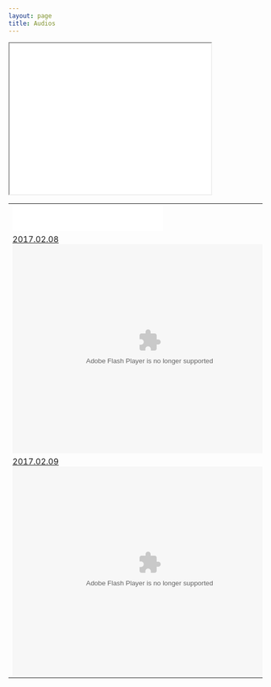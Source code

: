 ```yaml
---
layout: page
title: Audios
---
```


<table>
<tr>
<td>
<iframe frameborder="no" border="0" marginwidth="0" marginheight="0" width=298 height=52 src="//music.163.com/outchain/player?type=2&id=2177197&auto=0&height=32"></iframe>
</td>
</tr>
<tr>
<iFrame src="//static.hdslb.com/miniloader.swf?aid=8511323&page=1" width="400" height="300" align=middle border=1></iFrame>
</tr>
<tr>
<td>
<a href="">2017.02.08</a>
<br/>
<object>
<embed height="415" width="544" quality="high" allowfullscreen="true" type="application/x-shockwave-flash" src="//static.hdslb.com/miniloader.swf" flashvars="aid=8494331&page=1" pluginspage="//www.adobe.com/shockwave/download/download.cgi?P1_Prod_Version=ShockwaveFlash"></embed>
</object>
</td>
</tr>
<tr>
<td>
<a href="">2017.02.09</a>
<br/>
<object>
<embed height="415" width="544" quality="high" allowfullscreen="true" type="application/x-shockwave-flash" src="//static.hdslb.com/miniloader.swf" flashvars="aid=8511323&page=1" pluginspage="//www.adobe.com/shockwave/download/download.cgi?P1_Prod_Version=ShockwaveFlash"></embed>
</object>
</td>
</tr>
</table> 
